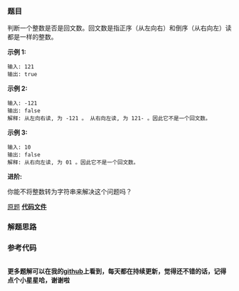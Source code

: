 ### 题目
判断一个整数是否是回文数。回文数是指正序（从左向右）和倒序（从右向左）读都是一样的整数。

**示例 1:**

    
    
    输入: 121
    输出: true
    

**示例  2:**

    
    
    输入: -121
    输出: false
    解释: 从左向右读, 为 -121 。 从右向左读, 为 121- 。因此它不是一个回文数。
    

**示例 3:**

    
    
    输入: 10
    输出: false
    解释: 从右向左读, 为 01 。因此它不是一个回文数。
    

**进阶:**

你能不将整数转为字符串来解决这个问题吗？

[原题](https://leetcode-cn.com/problems/palindrome-number/)    **[代码文件]()**


### 解题思路




### 参考代码

```go


```




**更多题解可以在我的[github](https://github.com/LZH139/leetcode_Go)上看到，每天都在持续更新，觉得还不错的话，记得点个小星星哈，谢谢啦**
